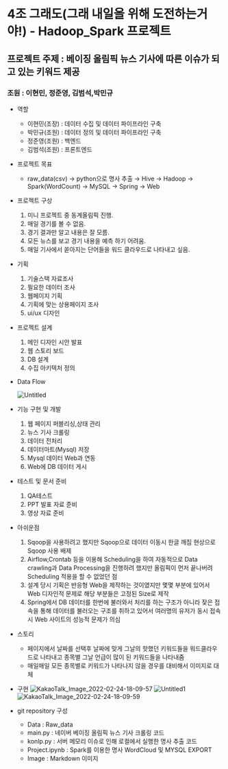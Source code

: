 # 4조 그래도(그래 내일을 위해 도전하는거야!) - Hadoop_Spark 프로젝트

## 프로젝트 주제 : 베이징 올림픽 뉴스 기사에 따른 이슈가 되고 있는 키워드 제공

### **조원 : 이현민, 정준영, 김범석,박민규**

- 역할
    - 이현민(조장) : 데이터 수집 및 데이터 파이프라인 구축
    - 박민규(조원) : 데이터 정의 및 데이터 파이프라인 구축
    - 정준영(조원) :  백엔드
    - 김범석(조원) :  프론트엔드
- 프로젝트 목표
    - raw_data(csv) → python으로 명사 추출 → Hive → Hadoop → Spark(WordCount) → MySQL → Spring → Web
- 프로젝트 구상
    1. 미니 프로젝트 중 동계올림픽 진행.
    2. 매일 경기를 볼 수 없음.
    3. 경기 결과만 알고 내용은 잘 모름.
    4. 모든 뉴스를 보고 경기 내용을 예측 하기 어려움.
    5. 매일 기사에서 쏟아지는 단어들을 워드 클라우드로 나타내고 싶음.
- 기획
    1. 기술스택 자료조사
    2. 필요한 데이터 조사
    3. 웹페이지 기획
    4. 기획에 맞는 상용페이지 조사
    5. ui/ux 디자인
- 프로젝트 설계
    1. 메인 디자인 시안 발표
    2. 웹 스토리 보드
    3. DB 설계
    4. 수집 아키텍처 정의
- Data Flow
    
    ![Untitled](image/Untitled.png)
    
- 기능 구현 및 개발
    1. 웹 페이지 퍼블리싱,상태 관리
    2. 뉴스 기사 크롤링
    3. 데이터 전처리
    4. 데이터마트(Mysql) 저장
    5. Mysql 데이터 Web과 연동
    6. Web에 DB 데이터 게시
- 테스트 및 문서 준비
    1. QA테스트
    2. PPT 발표 자료 준비
    3. 영상 자료 준비
- 아쉬운점
    1. Sqoop을 사용하려고 했지만 Sqoop으로 데이터 이동시 한글 깨짐 현상으로 Sqoop 사용 배제
    2. Airflow,Crontab 등을 이용해 Scheduling을 하여 자동적으로 Data crawling과 Data Processing을 진행하려 했지만 올림픽이 먼저 끝나버려 Scheduling 적용을 할 수 없었던 점
    3. 설계 당시 기획은 반응형 Web을 제작하는 것이였지만 몇몇 부분에 있어서 Web 디자인적 문제로 해당 부분들은 고정된 Size로 제작
    4. Spring에서 DB 데이터를 한번에 불러와서 처리를 하는 구조가 아니라 잦은 접속을 통해 데이터를 불러오는 구조를 취하고 있어서 여러명의 유저가 동시 접속시 Web 사이트의 성능적 문제가 의심
- 스토리
    - 페이지에서 날짜를 선택후 날짜에 맞게 그날의 핫했던 키워드들을 워드클라우드로 나타내고 종목별 그날 언급이 많이 된 키워드들을 나타내줌
    - 매일매일 모든 종목별로 키워드가 나타나지 않을 경우를 대비해서 이미지로 대체
- 구현
    ![KakaoTalk_Image_2022-02-24-18-09-57](https://user-images.githubusercontent.com/89174775/155937704-173654cd-cb17-4b3d-b6c8-f2cc70bf976f.png)
    ![Untitled1](image/Untitled1.png)    
    ![KakaoTalk_Image_2022-02-24-18-09-59](https://user-images.githubusercontent.com/89174775/155937726-e0cf2468-76e4-4e44-b297-fc2b1790c1e4.png)

    
- git repository 구성
	- Data : Raw_data
	- main.py : 네이버 베이징 올림픽 뉴스 기사 크롤링 코드
	- konlp.py : 서버 메모리 이슈로 인해 로컬에서 실행한 명사 추출 코드
	- Project.ipynb : Spark를 이용한 명사 WordCloud 및 MYSQL EXPORT
	- Image : Markdown 이미지
